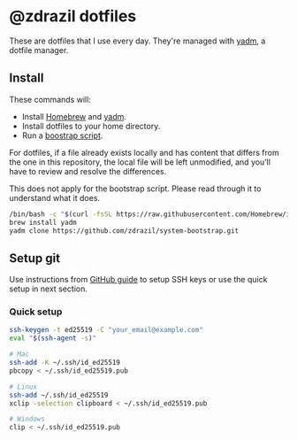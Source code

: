 # @zdrazil dotfiles

These are dotfiles that I use every day. They're managed with [yadm](https://yadm.io/), a dotfile manager.

## Install

These commands will:

- Install [Homebrew](https://brew.sh/) and [yadm](https://yadm.io/).
- Install dotfiles to your home directory.
- Run a [boostrap script](../.config/yadm/bootstrap).

For dotfiles, if a file already exists locally and has content that differs from the one in this repository, the local file will be left unmodified, and you’ll have to review and resolve the differences.

This does not apply for the bootstrap script. Please read through it to understand what it does.

```bash
/bin/bash -c "$(curl -fsSL https://raw.githubusercontent.com/Homebrew/install/HEAD/install.sh)"
brew install yadm
yadm clone https://github.com/zdrazil/system-bootstrap.git
```

## Setup git

Use instructions from [GitHub guide](https://docs.github.com/en/github/authenticating-to-github/connecting-to-github-with-ssh/generating-a-new-ssh-key-and-adding-it-to-the-ssh-agent) to setup SSH keys or use the quick setup in next section.

### Quick setup

```bash
ssh-keygen -t ed25519 -C "your_email@example.com"
eval "$(ssh-agent -s)"

# Mac
ssh-add -K ~/.ssh/id_ed25519
pbcopy < ~/.ssh/id_ed25519.pub

# Linux
ssh-add ~/.ssh/id_ed25519
xclip -selection clipboard < ~/.ssh/id_ed25519.pub

# Windows
clip < ~/.ssh/id_ed25519.pub
```
